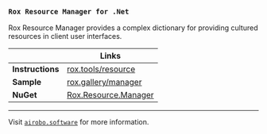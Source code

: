 ### `Rox Resource Manager for .Net`

Rox Resource Manager provides a complex dictionary for providing cultured resources in client user interfaces.

| | Links |
| --- | --- |
| **Instructions** | [rox.tools/resource](https://rox.tools/resource/) |
| **Sample** | [rox.gallery/manager](https://rox.gallery/manager/) |
| **NuGet** | [Rox.Resource.Manager](https://www.nuget.org/packages/Rox.Resource.Manager/) |

---
Visit [`airobo.software`](https://airobo.software/) for more information.
